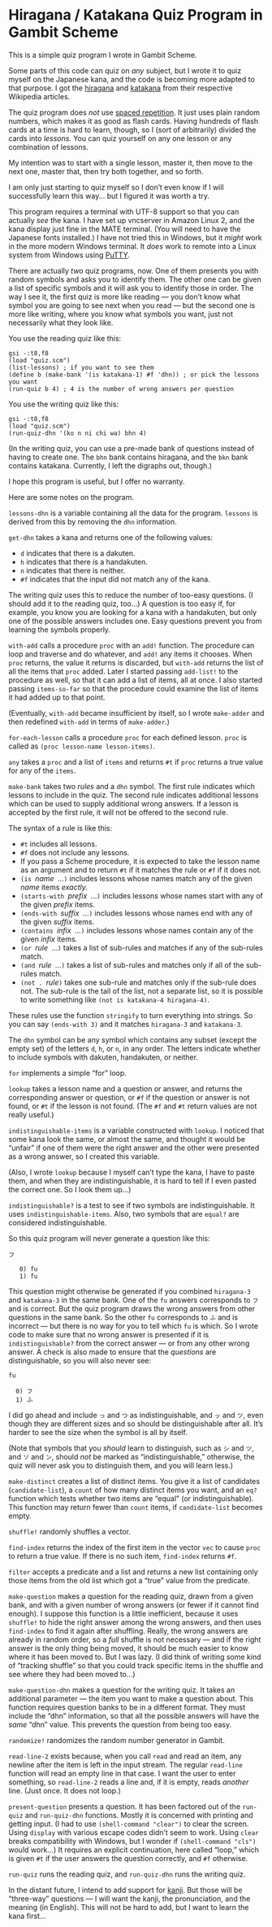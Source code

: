 # Hiragana / Katakana Quiz Program in Gambit Scheme

This is a simple quiz program I wrote in Gambit Scheme.

Some parts of this code can quiz on *any* subject, but I wrote it to quiz myself on the Japanese kana, and the code is
becoming more adapted to that purpose. I got the [hiragana](https://en.wikipedia.org/wiki/Hiragana) and
[katakana](https://en.wikipedia.org/wiki/Katakana) from their respective Wikipedia articles.

The quiz program does *not* use [spaced repetition](https://en.wikipedia.org/wiki/Spaced_repetition). It just uses
plain random numbers, which makes it as good as flash cards. Having hundreds of flash cards at a time is hard to
learn, though, so I (sort of arbitrarily) divided the cards into *lessons.* You can quiz yourself on any one lesson or
any combination of lessons.

My intention was to start with a single lesson, master it, then move to the next one, master that, then try both
together, and so forth.

I am only just starting to quiz myself so I don&rsquo;t even know if I will successfully learn this way... but I
figured it was worth a try.

This program requires a terminal with UTF-8 support so that you can actually *see* the kana. I have set up vncserver
in Amazon Linux 2, and the kana display just fine in the MATE terminal. (You will need to have the Japanese fonts
installed.) I have not tried this in Windows, but it *might* work in the more modern Windows terminal. It *does* work
to remote into a Linux system from Windows using [PuTTY](https://www.chiark.greenend.org.uk/~sgtatham/putty/).

There are actually *two* quiz programs, now. One of them presents you with random symbols and asks you to identify
them. The other one can be given a list of specific symbols and it will ask you to identify those in order. The way I
see it, the first quiz is more like reading &mdash; you don&rsquo;t know what symbol you are going to see next when
you read &mdash; but the second one is more like writing, where you know what symbols you want, just not necessarily
what they look like.

You use the reading quiz like this:

```
gsi -:t8,f8
(load "quiz.scm")
(list-lessons) ; if you want to see them
(define b (make-bank '(is katakana-1) #f 'dhn)) ; or pick the lessons you want
(run-quiz b 4) ; 4 is the number of wrong answers per question
```

You use the writing quiz like this:

```
gsi -:t8,f8
(load "quiz.scm")
(run-quiz-dhn '(ko n ni chi wa) bhn 4)
```

(In the writing quiz, you can use a pre-made bank of questions instead of having to create one. The `bhn` bank
contains hiragana, and the `bkn` bank contains katakana. Currently, I left the digraphs out, though.)

I hope this program is useful, but I offer no warranty.

Here are some notes on the program.

`lessons-dhn` is a variable containing all the data for the program. `lessons` is derived from this by removing the
`dhn` information.

`get-dhn` takes a kana and returns one of the following values:

* `d` indicates that there is a dakuten.
* `h` indicates that there is a handakuten.
* `n` indicates that there is neither.
* `#f` indicates that the input did not match any of the kana.

The writing quiz uses this to reduce the number of too-easy questions. (I should add it to the reading quiz, too...) A
question is too easy if, for example, you know you are looking for a kana with a handakuten, but only one of the
possible answers includes one. Easy questions prevent you from learning the symbols properly.

`with-add` calls a procedure `proc` with an `add!` function. The procedure can loop and traverse and do whatever, and
`add!` any items it chooses. When `proc` returns, the value it returns is discarded, but `with-add` returns the list
of all the items that `proc` added.  Later I started passing `add-list!` to the procedure as well, so that it can add
a list of items, all at once. I also started passing `items-so-far` so that the procedure could examine the list of
items it had added up to that point.

(Eventually, `with-add` became insufficient by itself, so I wrote `make-adder` and then redefined `with-add` in terms
of `make-adder`.)

`for-each-lesson` calls a procedure `proc` for each defined lesson. `proc` is called as `(proc lesson-name
lesson-items)`.

`any` takes a `proc` and a list of `items` and returns `#t` if `proc` returns a true value for any of the `items`.

`make-bank` takes two *rules* and a `dhn` symbol. The first rule indicates which lessons to include in the quiz. The
second rule indicates additional lessons which can be used to supply additional wrong answers. If a lesson is accepted
by the first rule, it will not be offered to the second rule.

The syntax of a rule is like this:

* `#t` includes all lessons.
* `#f` does not include any lessons.
* If you pass a Scheme procedure, it is expected to take the lesson name as an argument and to return `#t` if it
matches the rule or `#f` if it does not.
* `(is `*name*` `...`)` includes lessons whose names match any of the given *name* items *exactly.*
* `(starts-with `*prefix*` `...`)` includes lessons whose names start with any of the given *prefix* items.
* `(ends-with `*suffix*` `...`)` includes lessons whose names end with any of the given *suffix* items.
* `(contains `*infix*` `...`)` includes lessons whose names contain any of the given *infix* items.
* `(or `*rule*` `...`)` takes a list of sub-rules and matches if any of the sub-rules match.
* `(and `*rule*` `...`)` takes a list of sub-rules and matches only if all of the sub-rules match.
* `(not . `*rule*`)` takes one sub-rule and matches only if the sub-rule does not. The sub-rule is the tail of
the list, not a separate list, so it is possible to write something like `(not is katakana-4 hiragana-4)`.

These rules use the function `stringify` to turn everything into strings. So you can say `(ends-with 3)` and it
matches `hiragana-3` and `katakana-3`.

The `dhn` symbol can be any symbol which contains any subset (except the empty set) of the letters `d`, `h`, or `n`,
in any order. The letters indicate whether to include symbols with dakuten, handakuten, or neither.

`for` implements a simple &ldquo;for&rdquo; loop.

`lookup` takes a lesson name and a question or answer, and returns the corresponding answer or question, or `#f` if
the question or answer is not found, or `#t` if the lesson is not found. (The `#f` and `#t` return values are not
really useful.)

`indistinguishable-items` is a variable constructed with `lookup`. I noticed that some kana look the same, or almost
the same, and thought it would be &ldquo;unfair&rdquo; if one of them were the right answer and the other were
presented as a wrong answer, so I created this variable.

(Also, I wrote `lookup` because I myself can&rsquo;t type the kana, I have to paste them, and when they are
indistinguishable, it is hard to tell if I even pasted the correct one. So I look them up...)

`indistinguishable?` is a test to see if two symbols are indistinguishable. It uses `indistinguishable-items`. Also,
two symbols that are `equal?` are considered indistinguishable.

So this quiz program will never generate a question like this:

```
フ

   0) fu
   1) fu
```

This question might otherwise be generated if you combined `hiragana-3` and `katakana-3` in the same bank. One of the
`fu` answers corresponds to `フ` and is correct. But the quiz program draws the wrong answers from other questions in
the same bank. So the other `fu` corresponds to `ふ` and is incorrect &mdash; but there is no way for you to tell
which `fu` is which. So I wrote code to make sure that no wrong answer is presented if it is `indistinguishable?` from
the correct answer &mdash; or from any other wrong answer.  A check is also made to ensure that the *questions* are
distinguishable, so you will also never see:

```
fu

  0) フ
  1) ふ
```

I did go ahead and include `っ` and `つ` as indistinguishable, and `ッ` and `ツ`, even though they are different sizes
and so should be distinguishable after all. It&rsquo;s harder to see the size when the symbol is all by itself.

(Note that symbols that you *should* learn to distinguish, such as `シ` and `ツ`, and `ソ` and `ン`, should *not* be
marked as &ldquo;indistinguishable,&rdquo; otherwise, the quiz will never ask you to distinguish them, and you
will learn less.)

`make-distinct` creates a list of distinct items. You give it a list of candidates (`candidate-list`), a `count` of
how many distinct items you want, and an `eq?` function which tests whether two items are &ldquo;equal&rdquo; (or
indistinguishable). This function may return fewer than `count` items, if `candidate-list` becomes empty.

`shuffle!` randomly shuffles a vector.

`find-index` returns the index of the first item in the vector `vec` to cause `proc` to return a true value. If there
is no such item, `find-index` returns `#f`.

`filter` accepts a predicate and a list and returns a new list containing only those items from the old list which got
a &ldquo;true&rdquo; value from the predicate.

`make-question` makes a question for the reading quiz, drawn from a given bank, and with a given number of wrong
answers (or fewer if it cannot find enough). I suppose this function is a little inefficient, because it uses
`shuffle!` to hide the right answer among the wrong answers, and then uses `find-index` to find it again after
shuffling. Really, the wrong answers are already in random order, so a *full* shuffle is not necessary &mdash; and if
the right answer is the only thing being moved, it should be much easier to know where it has been moved to. But I was
lazy. (I did think of writing some kind of &ldquo;tracking shuffle&rdquo; so that you could track specific items in
the shuffle and see where they had been moved to...)

`make-question-dhn` makes a question for the writing quiz. It takes an additional parameter &mdash; the item you want
to make a question about. This function requires question banks to be in a different format. They must include the
&ldquo;dhn&rdquo; information, so that all the possible answers will have the *same* &ldquo;dhn&rdquo; value. This
prevents the question from being too easy.

`randomize!` randomizes the random number generator in Gambit.

`read-line-2` exists because, when you call `read` and read an item, any newline after the item is left in the input
stream. The regular `read-line` function will read an empty line in that case. I want the user to enter something, so
`read-line-2` reads a line and, if it is empty, reads *another* line. (Just once. It does not loop.)

`present-question` presents a question. It has been factored out of the `run-quiz` and `run-quiz-dhn` functions.
Mostly it is concerned with printing and getting input. (I had to use `(shell-command "clear")` to clear the
screen. Using `display` with various escape codes didn&rsquo;t seem to work. Using `clear` breaks compatibility with
Windows, but I wonder if `(shell-command "cls")` would work...) It requires an explicit continuation, here called
&ldquo;loop,&rdquo; which is given `#t` if the user answers the question correctly, and `#f` otherwise.

`run-quiz` runs the reading quiz, and `run-quiz-dhn` runs the writing quiz.

In the distant future, I intend to add support for [kanji](https://en.wikipedia.org/wiki/Kanji). But those will be
&ldquo;three-way&rdquo; questions &mdash; I will want the kanji, the pronunciation, and the meaning (in English).
This will not be hard to add, but I want to learn the kana first...

